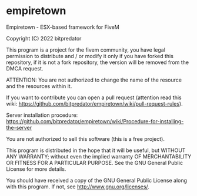 # empiretown 

Empiretown - ESX-based framework for FiveM

Copyright (C) 2022 bitpredator

This program is a project for the fivem community, you have legal permission to distribute and / or modify it only if you have forked this repository, if it is not a fork repository, the version will be removed from the DMCA request.

ATTENTION:
You are not authorized to change the name of the resource and the resources within it.

If you want to contribute you can open a pull request (attention read this wiki: https://github.com/bitpredator/empiretown/wiki/pull-request-rules).

Server installation procedure: https://github.com/bitpredator/empiretown/wiki/Procedure-for-installing-the-server

You are not authorized to sell this software (this is a free project).

This program is distributed in the hope that it will be useful, but WITHOUT ANY WARRANTY; without even the implied warranty OF MERCHANTABILITY OR FITNESS FOR A PARTICULAR PURPOSE. See the GNU General Public License for more details.

You should have received a copy of the GNU General Public License along with this program. If not, see http://www.gnu.org/licenses/.
